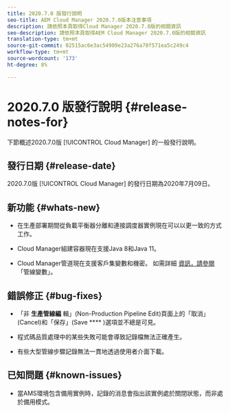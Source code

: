 ```yaml
---
title: 2020.7.0 版發行說明
seo-title: AEM Cloud Manager 2020.7.0版本注意事項
description: 請依照本頁取得Cloud Manager 2020.7.0版的相關資訊
seo-description: 請依照本頁取得AEM Cloud Manager 2020.7.0版的相關資訊
translation-type: tm+mt
source-git-commit: 02515ac6e3ac54909e23a276a78f571ea5c249c4
workflow-type: tm+mt
source-wordcount: '173'
ht-degree: 8%

---
```


# 2020.7.0 版發行說明 {#release-notes-for}

下節概述2020.7.0版 [!UICONTROL Cloud Manager] 的一般發行說明。

## 發行日期 {#release-date}

2020.7.0版 [!UICONTROL Cloud Manager] 的發行日期為2020年7月09日。

## 新功能 {#whats-new}

* 在生產部署期間從負載平衡器分離和連接調度器實例現在可以以更一致的方式工作。

* Cloud Manager組建容器現在支援Java 8和Java 11。

* Cloud Manager管道現在支援客戶集變數和機密。 如需詳細 [資訊，請參閱](/help/using/create-an-application-project.md#pipeline-variables) 「管線變數」。

## 錯誤修正 {#bug-fixes}

* 「非 **生產管線編** 輯」(Non-Production Pipeline Edit)頁面上的「取消」(Cancel)和「保存」(Save **** )選項並不總是可見。

* 程式碼品質處理中的某些失敗可能會導致記錄檔無法正確產生。

* 有些大型管線步驟記錄無法一貫地透過使用者介面下載。

## 已知問題 {#known-issues}

* 當AMS環境包含備用實例時，記錄的消息會指出該實例處於關閉狀態，而非處於備用模式。
